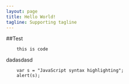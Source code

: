 ```yaml
---
layout: page
title: Hello World!
tagline: Supporting tagline
---
```

##Test

```
    this is code
```

dadasdasd
```
	var s = "JavaScript syntax highlighting";
	alert(s);
```
